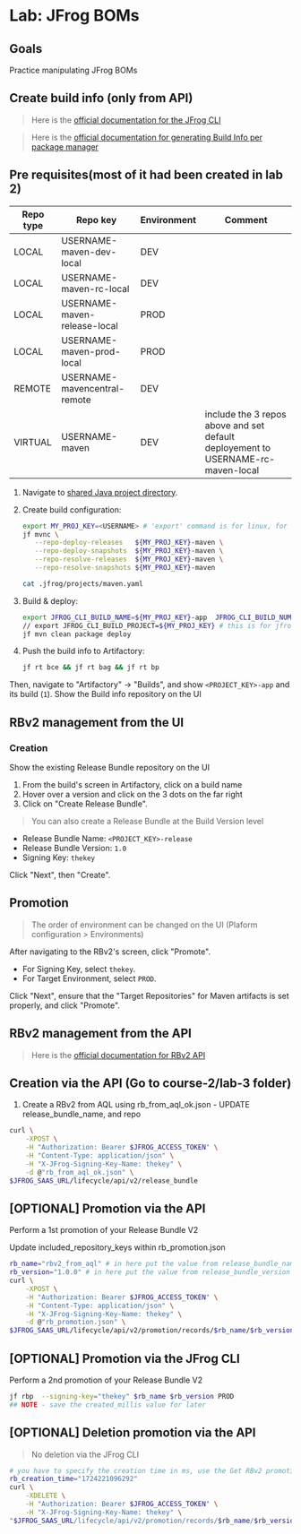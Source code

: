 # Lab: JFrog BOMs

## Goals

Practice manipulating JFrog BOMs

## Create build info (only from API)

> Here is the [official documentation for the JFrog CLI](https://docs.jfrog-applications.jfrog.io/)

> Here is the [official documentation for generating Build Info per package manager](https://docs.jfrog-applications.jfrog.io/jfrog-applications/jfrog-cli/cli-for-jfrog-artifactory#package-managers-integration)

## Pre requisites(most of it had been created in lab 2)

Repo type | Repo key | Environment | Comment
---|---|--- |---
LOCAL | USERNAME-maven-dev-local | DEV |
LOCAL | USERNAME-maven-rc-local | DEV |
LOCAL | USERNAME-maven-release-local | PROD |
LOCAL | USERNAME-maven-prod-local | PROD |
REMOTE | USERNAME-mavencentral-remote | DEV |
VIRTUAL | USERNAME-maven  | DEV | include the 3 repos above and set default deployement to  USERNAME-rc-maven-local

1. Navigate to [shared Java project directory](../common/java).

2. Create build configuration:

   ```bash
   export MY_PROJ_KEY=<USERNAME> # 'export' command is for linux, for windows use 'set' command
   jf mvnc \
      --repo-deploy-releases   ${MY_PROJ_KEY}-maven \
      --repo-deploy-snapshots  ${MY_PROJ_KEY}-maven \
      --repo-resolve-releases  ${MY_PROJ_KEY}-maven \
      --repo-resolve-snapshots ${MY_PROJ_KEY}-maven

   cat .jfrog/projects/maven.yaml
   ```

3. Build & deploy:

   ```bash
   export JFROG_CLI_BUILD_NAME=${MY_PROJ_KEY}-app  JFROG_CLI_BUILD_NUMBER=1
   // export JFROG_CLI_BUILD_PROJECT=${MY_PROJ_KEY} # this is for jfrog projects, we're not using projects in this lab
   jf mvn clean package deploy 
   ```

4. Push the build info to Artifactory:

   ```bash
   jf rt bce && jf rt bag && jf rt bp
   ```

Then, navigate to "Artifactory" -> "Builds", and show ```<PROJECT_KEY>-app``` and its build (```1```).
Show the Build info repository on the UI

## RBv2 management from the UI

### Creation

Show the existing Release Bundle repository on the UI

1. From the build's screen in Artifactory, click on a build name
2. Hover over a version and click on the 3 dots on the far right
3. Click on "Create Release Bundle".

> You can also create a Release Bundle at the Build Version level

* Release Bundle Name: `<PROJECT_KEY>-release`
* Release Bundle Version: `1.0`
* Signing Key: `thekey`

Click "Next", then "Create".

## Promotion

> The order of environment can be changed on the UI (Plaform configuration > Environments)

After navigating to the RBv2's screen, click "Promote".

* For Signing Key, select `thekey`.
* For Target Environment, select `PROD`.

Click "Next", ensure that the "Target Repositories" for Maven artifacts is set properly, and click "Promote".

## RBv2 management from the API

> Here is the [official documentation for RBv2 API](https://jfrog.com/help/r/jfrog-rest-apis/release-lifecycle-management)

## Creation via the API (Go to course-2/lab-3 folder)

1. Create a RBv2 from AQL using rb_from_aql_ok.json - UPDATE release_bundle_name, and repo

```bash
curl \
    -XPOST \
    -H "Authorization: Bearer $JFROG_ACCESS_TOKEN" \
    -H "Content-Type: application/json" \
    -H "X-JFrog-Signing-Key-Name: thekey" \
    -d @"rb_from_aql_ok.json" \
$JFROG_SAAS_URL/lifecycle/api/v2/release_bundle 
```

## [OPTIONAL] Promotion via the API

Perform a 1st promotion of your Release Bundle V2

Update included_repository_keys within rb_promotion.json

```bash
rb_name="rbv2_from_aql" # in here put the value from release_bundle_name within rb_from_aql_ok.json
rb_version="1.0.0" # in here put the value from release_bundle_version within rb_from_aql_ok.json
curl \
    -XPOST \
    -H "Authorization: Bearer $JFROG_ACCESS_TOKEN" \
    -H "Content-Type: application/json" \
    -H "X-JFrog-Signing-Key-Name: thekey" \
    -d @"rb_promotion.json" \
$JFROG_SAAS_URL/lifecycle/api/v2/promotion/records/$rb_name/$rb_version 
```

## [OPTIONAL] Promotion via the JFrog CLI

Perform a 2nd promotion of your Release Bundle V2

```bash
jf rbp  --signing-key="thekey" $rb_name $rb_version PROD
## NOTE - save the created_millis value for later
```

## [OPTIONAL] Deletion promotion via the API

> No deletion via the JFrog CLI

```bash
# you have to specify the creation time in ms, use the Get RBv2 promotion to get that info
rb_creation_time="1724221096292"
curl \
    -XDELETE \
    -H "Authorization: Bearer $JFROG_ACCESS_TOKEN" \
    -H "X-JFrog-Signing-Key-Name: thekey" \
"$JFROG_SAAS_URL/lifecycle/api/v2/promotion/records/$rb_name/$rb_version/$rb_creation_time?async=false" 
```
